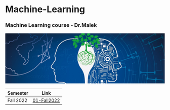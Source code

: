 # Machine-Learning

### Machine Learning course - Dr.Malek

<div align='center'>
      <img src='.img/ci.jpg' />
</div>

| Semester  | Link |
|-----------|------|
| Fall 2022 |  [01-Fall2022](01-Fall2022/)    |